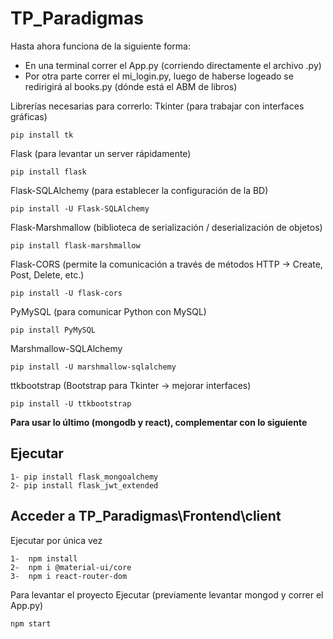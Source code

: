 # TP_Paradigmas

Hasta ahora funciona de la siguiente forma:
- En una terminal correr el App.py (corriendo directamente el archivo .py)
- Por otra parte correr el mi_login.py, luego de haberse logeado se redirigirá al books.py (dónde está el ABM de libros)

Librerías necesarias para correrlo:
Tkinter (para trabajar con interfaces gráficas)
```
pip install tk
```

Flask (para levantar un server rápidamente)
```
pip install flask
```

Flask-SQLAlchemy (para establecer la configuración de la BD)
```
pip install -U Flask-SQLAlchemy
```

Flask-Marshmallow (biblioteca de serialización / deserialización de objetos)
```
pip install flask-marshmallow
```

Flask-CORS (permite la comunicación a través de métodos HTTP -> Create, Post, Delete, etc.)
```
pip install -U flask-cors
```

PyMySQL (para comunicar Python con MySQL)
```
pip install PyMySQL
```

Marshmallow-SQLAlchemy
```
pip install -U marshmallow-sqlalchemy
```

ttkbootstrap (Bootstrap para Tkinter -> mejorar interfaces)
```
pip install -U ttkbootstrap
```

**Para usar lo último (mongodb y react), complementar con lo siguiente**

## Ejecutar
```
1- pip install flask_mongoalchemy
2- pip install flask_jwt_extended
```
## Acceder a TP_Paradigmas\Frontend\client

Ejecutar por única vez
``` 
1-	npm install
2-	npm i @material-ui/core
3-	npm i react-router-dom
```

Para levantar el proyecto Ejecutar (previamente levantar mongod y correr el App.py)
```
npm start
```